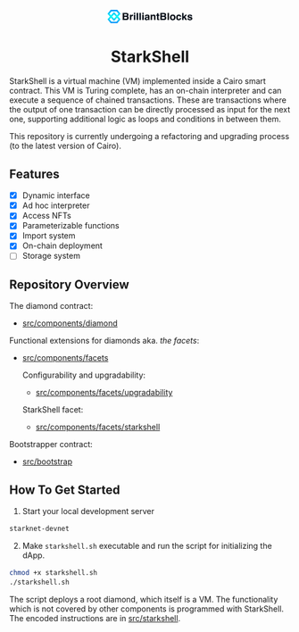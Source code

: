 <p align="center"> 
  <img src="images/brilliantblocks_logo.png" alt="brilliantblocks-logo" width="30%" height="30%">
</p>
<h1 align="center"> StarkShell </h1>

StarkShell is a virtual machine (VM) implemented inside a Cairo smart contract. This VM is Turing complete, has an on-chain interpreter and can execute a sequence of chained transactions. These are transactions where the output of one transaction can be directly processed as input for the next one, supporting additional logic as loops and conditions in between them.

This repository is currently undergoing a refactoring and upgrading process (to the latest version of Cairo).


## Features

- [x] Dynamic interface
- [x] Ad hoc interpreter
- [x] Access NFTs
- [x] Parameterizable functions
- [x] Import system
- [x] On-chain deployment
- [ ] Storage system

## Repository Overview

The diamond contract:
- [src/components/diamond](./src/components/diamond/)

Functional extensions for diamonds aka. *the facets*:
- [src/components/facets](./src/components/facets/)

    Configurability and upgradability:
    - [src/components/facets/upgradability](./src/components/facets/upgradability)

    StarkShell facet:
    - [src/components/facets/starkshell](./src/components/facets/starkshell)

Bootstrapper contract:
- [src/bootstrap](./src/bootstrap)

## How To Get Started

1. Start your local development server
```bash
starknet-devnet
```

2. Make `starkshell.sh` executable and run the script for initializing the dApp.
```bash
chmod +x starkshell.sh
./starkshell.sh
```

The script deploys a root diamond, which itself is a VM.
The functionality which is not covered by other components is programmed with StarkShell.
The encoded instructions are in [src/starkshell](./src/starkshell).
